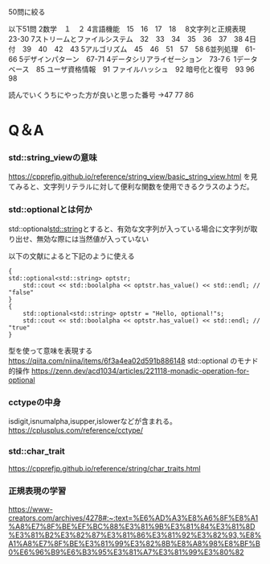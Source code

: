 50問に絞る

以下51問
2数学　１　２
4言語機能　15　16　17　18　
8文字列と正規表現　23-30
7ストリームとファイルシステム　32　33　34　35　36　37　38
4日付　39　40　42　43
5アルゴリズム　45　46　51　57　58
6並列処理　61-66
5デザインパターン　67-71
4データシリアライゼーション　73-7６
1データベース　85
ユーザ資格情報　91
ファイルハッシュ　92
暗号化と復号　93
96　98

読んでいくうちにやった方が良いと思った番号
→47 77 86


# Q＆A

### std::string_viewの意味

https://cpprefjp.github.io/reference/string_view/basic_string_view.html
を見てみると、文字列リテラルに対して便利な関数を使用できるクラスのようだ。

### std::optionalとは何か

std::optional<std::string>とすると、有効な文字列が入っている場合に文字列が取り出せ、無効な際には当然値が入っていない

以下の文献によると下記のように使える

```
{
std::optional<std::string> optstr;
    std::cout << std::boolalpha << optstr.has_value() << std::endl; // "false"
}
{
    std::optional<std::string> optstr = "Hello, optional!"s;
    std::cout << std::boolalpha << optstr.has_value() << std::endl; // "true"
}
```

型を使って意味を表現する
https://qiita.com/niina/items/6f3a4ea02d591b886148
std::optional のモナド的操作
https://zenn.dev/acd1034/articles/221118-monadic-operation-for-optional

### cctypeの中身

isdigit,isnumalpha,isupper,islowerなどが含まれる。
https://cplusplus.com/reference/cctype/

### std::char_trait

https://cpprefjp.github.io/reference/string/char_traits.html

### 正規表現の学習

https://www-creators.com/archives/4278#:~:text=%E6%AD%A3%E8%A6%8F%E8%A1%A8%E7%8F%BE%EF%BC%88%E3%81%9B%E3%81%84%E3%81%8D%E3%81%B2%E3%82%87%E3%81%86%E3%81%92%E3%82%93,%E8%A1%A8%E7%8F%BE%E3%81%99%E3%82%8B%E8%A8%98%E8%BF%B0%E6%96%B9%E6%B3%95%E3%81%A7%E3%81%99%E3%80%82

